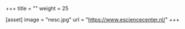 

+++ title = "" weight = 25

[asset] image = "nesc.jpg" url = "https://www.esciencecenter.nl/" +++
